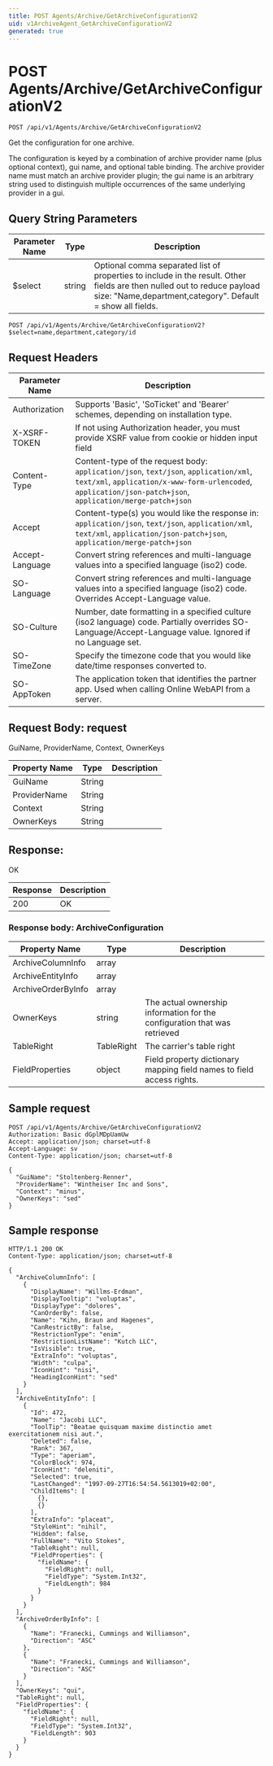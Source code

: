 ```yaml
---
title: POST Agents/Archive/GetArchiveConfigurationV2
uid: v1ArchiveAgent_GetArchiveConfigurationV2
generated: true
---
```


# POST Agents/Archive/GetArchiveConfigurationV2

```http
POST /api/v1/Agents/Archive/GetArchiveConfigurationV2
```

Get the configuration for one archive.


The configuration is keyed by a combination of archive provider name (plus optional context), gui name, and optional table binding. The archive provider name must match an archive provider plugin; the gui name is an arbitrary string used to distinguish multiple occurrences of the same underlying provider in a gui.






## Query String Parameters

| Parameter Name | Type |  Description |
|----------------|------|--------------|
| $select | string |  Optional comma separated list of properties to include in the result. Other fields are then nulled out to reduce payload size: "Name,department,category". Default = show all fields. |

```http
POST /api/v1/Agents/Archive/GetArchiveConfigurationV2?$select=name,department,category/id
```


## Request Headers

| Parameter Name | Description |
|----------------|-------------|
| Authorization  | Supports 'Basic', 'SoTicket' and 'Bearer' schemes, depending on installation type. |
| X-XSRF-TOKEN   | If not using Authorization header, you must provide XSRF value from cookie or hidden input field |
| Content-Type | Content-type of the request body: `application/json`, `text/json`, `application/xml`, `text/xml`, `application/x-www-form-urlencoded`, `application/json-patch+json`, `application/merge-patch+json` |
| Accept         | Content-type(s) you would like the response in: `application/json`, `text/json`, `application/xml`, `text/xml`, `application/json-patch+json`, `application/merge-patch+json` |
| Accept-Language | Convert string references and multi-language values into a specified language (iso2) code. |
| SO-Language | Convert string references and multi-language values into a specified language (iso2) code. Overrides Accept-Language value. |
| SO-Culture | Number, date formatting in a specified culture (iso2 language) code. Partially overrides SO-Language/Accept-Language value. Ignored if no Language set. |
| SO-TimeZone | Specify the timezone code that you would like date/time responses converted to. |
| SO-AppToken | The application token that identifies the partner app. Used when calling Online WebAPI from a server. |

## Request Body: request 

GuiName, ProviderName, Context, OwnerKeys 

| Property Name | Type |  Description |
|----------------|------|--------------|
| GuiName | String |  |
| ProviderName | String |  |
| Context | String |  |
| OwnerKeys | String |  |

## Response:

OK

| Response | Description |
|----------------|-------------|
| 200 | OK |

### Response body: ArchiveConfiguration

| Property Name | Type |  Description |
|----------------|------|--------------|
| ArchiveColumnInfo | array |  |
| ArchiveEntityInfo | array |  |
| ArchiveOrderByInfo | array |  |
| OwnerKeys | string | The actual ownership information for the configuration that was retrieved |
| TableRight | TableRight | The carrier's table right |
| FieldProperties | object | Field property dictionary mapping field names to field access rights. |

## Sample request

```http!
POST /api/v1/Agents/Archive/GetArchiveConfigurationV2
Authorization: Basic dGplMDpUamUw
Accept: application/json; charset=utf-8
Accept-Language: sv
Content-Type: application/json; charset=utf-8

{
  "GuiName": "Stoltenberg-Renner",
  "ProviderName": "Wintheiser Inc and Sons",
  "Context": "minus",
  "OwnerKeys": "sed"
}
```

## Sample response

```http_
HTTP/1.1 200 OK
Content-Type: application/json; charset=utf-8

{
  "ArchiveColumnInfo": [
    {
      "DisplayName": "Willms-Erdman",
      "DisplayTooltip": "voluptas",
      "DisplayType": "dolores",
      "CanOrderBy": false,
      "Name": "Kihn, Braun and Hagenes",
      "CanRestrictBy": false,
      "RestrictionType": "enim",
      "RestrictionListName": "Kutch LLC",
      "IsVisible": true,
      "ExtraInfo": "voluptas",
      "Width": "culpa",
      "IconHint": "nisi",
      "HeadingIconHint": "sed"
    }
  ],
  "ArchiveEntityInfo": [
    {
      "Id": 472,
      "Name": "Jacobi LLC",
      "ToolTip": "Beatae quisquam maxime distinctio amet exercitationem nisi aut.",
      "Deleted": false,
      "Rank": 367,
      "Type": "aperiam",
      "ColorBlock": 974,
      "IconHint": "deleniti",
      "Selected": true,
      "LastChanged": "1997-09-27T16:54:54.5613019+02:00",
      "ChildItems": [
        {},
        {}
      ],
      "ExtraInfo": "placeat",
      "StyleHint": "nihil",
      "Hidden": false,
      "FullName": "Vito Stokes",
      "TableRight": null,
      "FieldProperties": {
        "fieldName": {
          "FieldRight": null,
          "FieldType": "System.Int32",
          "FieldLength": 984
        }
      }
    }
  ],
  "ArchiveOrderByInfo": [
    {
      "Name": "Franecki, Cummings and Williamson",
      "Direction": "ASC"
    },
    {
      "Name": "Franecki, Cummings and Williamson",
      "Direction": "ASC"
    }
  ],
  "OwnerKeys": "qui",
  "TableRight": null,
  "FieldProperties": {
    "fieldName": {
      "FieldRight": null,
      "FieldType": "System.Int32",
      "FieldLength": 903
    }
  }
}
```